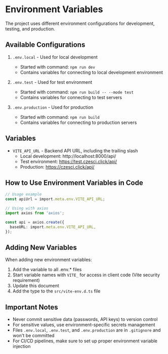 # Environment Variables

The project uses different environment configurations for development, testing, and production.

## Available Configurations

1. `.env.local` - Used for local development
   - Started with command: `npm run dev`
   - Contains variables for connecting to local development environment

2. `.env.test` - Used for test environment
   - Started with command: `npm run build -- --mode test`
   - Contains variables for connecting to test servers

3. `.env.production` - Used for production
   - Started with command: `npm run build`
   - Contains variables for connecting to production servers

## Variables

- `VITE_API_URL` - Backend API URL, including the trailing slash
   - Local development: http://localhost:8000/api/
   - Test environment: https://test.czesci.click/api/
   - Production: https://czesci.click/api/

## How to Use Environment Variables in Code

```typescript
// Usage example
const apiUrl = import.meta.env.VITE_API_URL;

// Using with axios
import axios from 'axios';

const api = axios.create({
  baseURL: import.meta.env.VITE_API_URL,
});
```

## Adding New Variables

When adding new environment variables:
1. Add the variable to all .env.* files
2. Start variable names with `VITE_` for access in client code (Vite security requirement)
3. Update this document
4. Add the type to the `src/vite-env.d.ts` file

## Important Notes

- Never commit sensitive data (passwords, API keys) to version control
- For sensitive values, use environment-specific secrets management
- Files `.env.local`, `.env.test`, and `.env.production` are in `.gitignore` and won't be committed
- For CI/CD pipelines, make sure to set up proper environment variable injection 